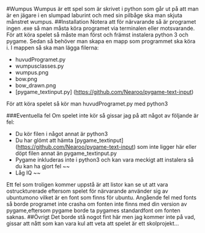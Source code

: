 #Wumpus
Wumpus är ett spel som är skrivet i python som går ut på att man är en jägare i en slumpad laburint och med sin pilbåge ska man skjuta månstret wumpus.
##Installation
Notera att för närvarande så är programet ingen .exe så man måsta köra programet via terminalen eller motsvarande.
För att köra spelet så måste man först och främst instalera python 3 och pygame. Sedan så behöver man skapa en mapp som programmet ska köra i. I mappen så ska man lägga filerna:
* huvudProgramet.py
* wumpusclasses.py
* wumpus.png
* bow.png
* bow_drawn.png
* [pygame_textinput.py] (https://github.com/Nearoo/pygame-text-input)

För att köra spelet så kör man huvudProgramet.py med python3 

###Eventuella fel
Om spelet inte kör så gissar jag på att något av följande är fel:
* Du kör filen i något annat är python3 
* Du har glömt att hämta [pygame_textinput] (https://github.com/Nearoo/pygame-text-input) som inte ligger här eller döpt filen annat än pygame_textinput.py
* Pygame inkluderas inte i python3 och kan vara meckigt att instalera så du kan ha gjort fel
~~
* Låg IQ ~~

Ett fel som troligen kommer uppstå är att listor kan se ut att vara ostruckturerade eftersom spelet för närvarande använder sig av ubuntumono vilket är en font som finns för ubuntu. Angående fel med fonts så borde programet inte crasha om fonten inte finns med din version av pygame,eftersom pygame borde ta pygames standardfont om fonten saknas.
##Övrigt
Det borde stå nogot fint här men jag kommer inte på vad, gissar att nått som kan vara kul att veta att spelet är ett skolprojekt...
